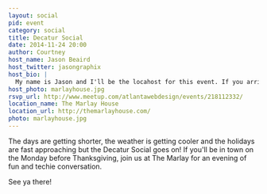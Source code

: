 ```yaml
---
layout: social
pid: event
category: social
title: Decatur Social
date: 2014-11-24 20:00
author: Courtney
host_name: Jason Beaird
host_twitter: jasongraphix
host_bio: |
  My name is Jason and I'll be the locahost for this event. If you arrive and are trying to find us, I'll be wearing a bright red AWDG t-shirt and I'll have a red AWDG sign near the group as well.
host_photo: marlayhouse.jpg
rsvp_url: http://www.meetup.com/atlantawebdesign/events/218112332/
location_name: The Marlay House
location_url: http://themarlayhouse.com/
photo: marlayhouse.jpg
---
```

The days are getting shorter, the weather is getting cooler and the holidays are fast approaching but the Decatur Social goes on! If you'll be in town on the Monday before Thanksgiving, join us at The Marlay for an evening of fun and techie conversation.

See ya there!